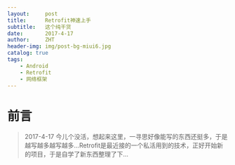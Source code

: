 ```yaml
---
layout:     post
title:      Retrofit神速上手
subtitle:   这个纯干货
date:       2017-4-17
author:     ZHT
header-img: img/post-bg-miui6.jpg
catalog: true
tags:
    - Android
    - Retrofit
    - 网络框架
---
```


# 前言

> 2017-4-17 今儿个没活，想起来这里，一寻思好像能写的东西还挺多，于是越写越多越写越多...Retrofit是最近接的一个私活用到的技术，正好开始新的项目，于是自学了新东西整理了下...
